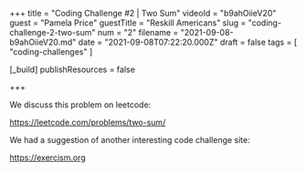 +++
title = "Coding Challenge #2 | Two Sum"
videoId = "b9ahOiieV20"
guest = "Pamela Price"
guestTitle = "Reskill Americans"
slug = "coding-challenge-2-two-sum"
num = "2"
filename = "2021-09-08-b9ahOiieV20.md"
date = "2021-09-08T07:22:20.000Z"
draft = false
tags = [ "coding-challenges" ]

[_build]
publishResources = false

+++

We discuss this problem on leetcode:

https://leetcode.com/problems/two-sum/

We had a suggestion of another interesting code challenge site:

https://exercism.org
